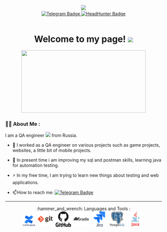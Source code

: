 <div id="header" align="center">
  <img src="https://media.giphy.com/media/gjrYDwbjnK8x36xZIO/giphy.gif" width="200"/>
</div>

<div id="badges" align="center">
  <a href="https://t.me/DEsqs">
    <img src=https://img.shields.io/badge/Telegram-blue?logo=telegram&logoColor=white&style=for-the-badge alt="Telegram Badge"/>
  </a>
  <a href="https://saransk.hh.ru/resume/3024743cff08569b760039ed1f67594c643758">
    <img src=https://img.shields.io/badge/HeadHunter-red?logo=hh&logoColor=white&style=for-the-badge alt="HeadHunter Badge"/>
  </a>
</div>
<div align="center">
  <img src="https://komarev.com/ghpvc/?username=1DEsq1&style=flat-square&color=blue" alt=""/>
</div>
<h1 align="center">
  Welcome to my page! 
  <img src="https://media.giphy.com/media/hvRJCLFzcasrR4ia7z/giphy.gif" width="20px"/>
</h1>

<div align="center">
  <img src="https://media.giphy.com/media/l0K4n42JVSqqUvAQg/giphy.gif" width="400" height="200"/>
</div>

### :man_technologist: About Me :
I am a QA engineer <img src="https://media.giphy.com/media/WUlplcMpOCEmTGBtBW/giphy.gif" width="30"> from Russia.
- :telescope: I worked as a QA engineer on various projects such as game projects, websites, a little bit of mobile projects.

- :seedling: In present time i am improving my sql and postman skills, learning java for automation testing.

- :zap: In my free time, I am trying to learn new things about testing and web applications.

- :mailbox:How to reach me: [![Telegram Badge](https://img.shields.io/badge/-Telegram-blue?style=flat&logo=Telegram&logoColor=white)](https://t.me/DEsqs)

---
<div align="center">
  :hammer_and_wrench: Languages and Tools :
</div>

<div align="center">
  <img src="https://github.com/devicons/devicon/blob/master/icons/confluence/confluence-original-wordmark.svg" title="Confluence" alt="Confluence" width="40" height="40"/>&nbsp;
  <img src="https://github.com/devicons/devicon/blob/master/icons/git/git-original-wordmark.svg" title="git" alt="git" width="50" height="50"/>&nbsp;
  <img src="https://github.com/devicons/devicon/blob/master/icons/github/github-original-wordmark.svg" title="github" alt="github" width="50" height="50"/>&nbsp;
  <img src="https://github.com/devicons/devicon/blob/master/icons/gradle/gradle-plain-wordmark.svg" title="gradle" alt="gradle" width="50" height="50"/>&nbsp;
  <img src="https://github.com/devicons/devicon/blob/master/icons/jira/jira-original-wordmark.svg" title="jira" alt="jira" width="50" height="50"/>&nbsp;
  <img src="https://github.com/devicons/devicon/blob/master/icons/postgresql/postgresql-original-wordmark.svg" title="postgresql" alt="postgresql" width="50" height="50"/>&nbsp;
  <img src="https://github.com/devicons/devicon/blob/master/icons/java/java-original-wordmark.svg" title="java" alt="java" width="50" height="50"/>&nbsp;
</div>
